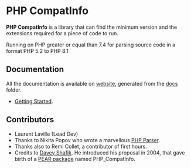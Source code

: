 <!-- markdownlint-disable MD013 -->
# PHP CompatInfo

**PHP CompatInfo** is a library that can find the minimum version and the extensions required for a piece of code to run.

Running on PHP greater or equal than 7.4 for parsing source code in a format PHP 5.2 to PHP 8.1

## Documentation

All the documentation is available on [website](https://llaville.github.io/php-compatinfo),
generated from the [docs](https://github.com/llaville/php-compatinfo/tree/6.2/docs) folder.

* [Getting Started](docs/getting-started.md).

## Contributors

* Laurent Laville (Lead Dev)
* Thanks to Nikita Popov who wrote a marvellous [PHP Parser](https://github.com/nikic/PHP-Parser).
* Thanks also to Remi Collet, a contributor of first hours.
* Credits to [Davey Shafik](https://github.com/dshafik). He introduced his proposal in 2004, that gave birth of a [PEAR package](http://pear.php.net/package/PHP_CompatInfo) named PHP_CompatInfo.
